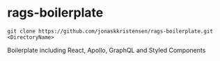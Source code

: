 # rags-boilerplate

`git clone https://github.com/jonaskkristensen/rags-boilerplate.git <DirectoryName>`

Boilerplate including React, Apollo, GraphQL and Styled Components
